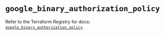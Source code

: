 # `google_binary_authorization_policy`

Refer to the Terraform Registry for docs: [`google_binary_authorization_policy`](https://registry.terraform.io/providers/hashicorp/google/6.45.0/docs/resources/binary_authorization_policy).
